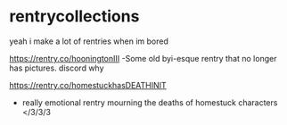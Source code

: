 # rentrycollections
yeah i make a lot of rentries when im bored

https://rentry.co/hooningtonIII
-Some old byi-esque rentry that no longer has pictures. discord why

https://rentry.co/homestuckhasDEATHINIT
- really emotional rentry mourning the deaths of homestuck characters </3/3/3
  
